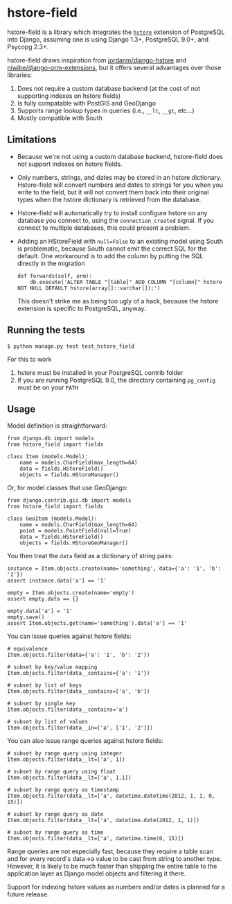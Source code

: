 # hstore-field

hstore-field is a library which integrates the 
[`hstore`](http://www.postgresql.org/docs/9.0/interactive/hstore.html)
extension of PostgreSQL into Django, assuming one is using Django 1.3+, 
PostgreSQL 9.0+, and Psycopg 2.3+.

hstore-field draws inspiration from 
[jordanm/django-hstore](http://github.com/jordanm/django-hstore) and 
[niwibe/django-orm-extensions](https://github.com/niwibe/django-orm-extensions), 
but it offers several advantages over those libraries:

 1. Does not require a custom database backend (at the cost of not supporting 
    indexes on hstore fields)
 1. Is fully compatable with PostGIS and GeoDjango
 1. Supports range lookup types in queries (i.e., `__lt`, `__gt`, etc...)
 1. Mostly compatible with South

## Limitations

- Because we're not using a custom database backend, hstore-field does not 
  support indexes on hstore fields.
- Only numbers, strings, and dates may be stored in an hstore dictionary. 
  Hstore-field will convert numbers and dates to strings for you when you write 
  to the field, but it will not convert them back into their original types when 
  the hstore dictionary is retrieved from the database.
- Hstore-field will automatically try to install configure hstore on any 
  database you connect to, using the `connection_created` signal. If you connect 
  to multiple databases, this could present a problem.
- Adding an HStoreField with `null=False` to an existing model using South is 
  problematic, because South cannot emit the correct SQL for the default. One
  workaround is to add the column by putting the SQL directly in the migration
    
    ```
    def forwards(self, orm):
        db.execute('ALTER TABLE "[table]" ADD COLUMN "[column]" hstore NOT NULL DEFAULT hstore(array[]::varchar[]);')
    ```
  
  This doesn't strike me as being too ugly of a hack, because the hstore 
  extension is specific to PostgreSQL, anyway. 

## Running the tests

    $ python manage.py test test_hstore_field 
    
  For this to work
  1. hstore must be installed in your PostgreSQL contrib folder
  1. If you are running PostgreSQL 9.0, the directory containing `pg_config` 
     must be on your `PATH`

## Usage

Model definition is straightforward:

    from django.db import models
    from hstore_field import fields

    class Item (models.Model):
        name = models.CharField(max_length=64)
        data = fields.HStoreField()
        objects = fields.HStoreManager()

Or, for model classes that use GeoDjango:

    from django.contrib.gis.db import models
    from hstore_field import fields
    
    class GeoItem (models.Model):
        name = models.CharField(max_length=64)
        point = models.PointField(null=True)
        data = fields.HStoreField()
        objects = fields.HStoreGeoManager()

You then treat the `data` field as a dictionary of string pairs:

    instance = Item.objects.create(name='something', data={'a': '1', 'b': '2'})
    assert instance.data['a'] == '1'

    empty = Item.objects.create(name='empty')
    assert empty.data == {}

    empty.data['a'] = '1'
    empty.save()
    assert Item.objects.get(name='something').data['a'] == '1'

You can issue queries against hstore fields:

    # equivalence
    Item.objects.filter(data={'a': '1', 'b': '2'})

    # subset by key/value mapping
    Item.objects.filter(data__contains={'a': '1'})

    # subset by list of keys
    Item.objects.filter(data__contains=['a', 'b'])

    # subset by single key
    Item.objects.filter(data__contains='a')
    
    # subset by list of values
    Item.objects.filter(data__in=['a', ['1', '2']])

You can also issue range queries against hstore fields:
    
    # subset by range query using integer
    Item.objects.filter(data__lt=['a', 1])
    
    # subset by range query using float
    Item.objects.filter(data__lt=['a', 1.1])

    # subset by range query as timestamp
    Item.objects.filter(data__lt=['a', datetime.datetime(2012, 1, 1, 0, 15)])
    
    # subset by range query as date
    Item.objects.filter(data__lt=['a', datetime.date(2012, 1, 1)])
    
    # subset by range query as time
    Item.objects.filter(data__lt=['a', datetime.time(0, 15)])
    
Range queries are not especially fast, because they require a table scan and for 
every record's data->a value to be cast from string to another type. However, it 
is likely to be much faster than shipping the entire table to the application 
layer as Django model objects and filtering it there.

Support for indexing hstore values as numbers and/or dates is planned for a 
future release.
